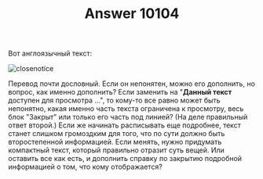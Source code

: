 ﻿---
title: "Answer 10104"
se.owner.user_id: 240512
se.owner.display_name: "MSDN.WhiteKnight"
se.owner.link: "https://ru.meta.stackoverflow.com/users/240512/msdn-whiteknight"
se.answer_id: 10104
se.question_id: 10097
se.post_type: answer
se.score: 1
se.is_accepted: False
---
<p>Вот англоязычный текст:</p>

<p><img src="https://i.stack.imgur.com/NlHHX.png" alt="closenotice"></p>

<p>Перевод почти дословный. Если он непонятен, можно его дополнить, но вопрос, как именно дополнить? Если заменить на "<strong>Данный текст</strong> доступен для просмотра ...", то кому-то все равно может быть непонятно, какая именно часть текста ограничена к просмотру, весь блок "Закрыт" или только его часть под линией? (На деле правильный ответ второй.) Если же начинать расписывать еще подробнее, текст станет слишком громоздким для того, что по сути должно быть второстепенной информацией. Если менять, нужно придумать компактный текст, который правильно отразит суть вещей. Или оставить все как есть, и дополнить справку по закрытию подробной информацией о том, что кому отображается?</p>

